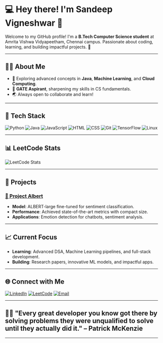 # 💻 Hey there! I'm Sandeep Vigneshwar 👋

Welcome to my GitHub profile! I'm a **B.Tech Computer Science student** at Amrita Vishwa Vidyapeetham, Chennai campus. Passionate about coding, learning, and building impactful projects. 🚀

---

## 🧑‍💻 About Me
- 🌱 Exploring advanced concepts in **Java**, **Machine Learning**, and **Cloud Computing**.
- 🌟 **GATE Aspirant**, sharpening my skills in CS fundamentals.
- 🌏 Always open to collaborate and learn!

---

## 🚀 Tech Stack
![Python](https://img.shields.io/badge/-Python-3776AB?logo=python&logoColor=white&style=flat)
![Java](https://img.shields.io/badge/-Java-007396?logo=java&logoColor=white&style=flat)
![JavaScript](https://img.shields.io/badge/-JavaScript-F7DF1E?logo=javascript&logoColor=black&style=flat)
![HTML](https://img.shields.io/badge/-HTML5-E34F26?logo=html5&logoColor=white&style=flat)
![CSS](https://img.shields.io/badge/-CSS3-1572B6?logo=css3&logoColor=white&style=flat)
![Git](https://img.shields.io/badge/-Git-F05032?logo=git&logoColor=white&style=flat)
![TensorFlow](https://img.shields.io/badge/-TensorFlow-FF6F00?logo=tensorflow&logoColor=white&style=flat)
![Linux](https://img.shields.io/badge/-Linux-FCC624?logo=linux&logoColor=black&style=flat)

---

## 📊 LeetCode Stats
![LeetCode Stats](https://leetcard.jacoblin.cool/psv_006?theme=dark&font=Balthazar)

---

## 🔬 Projects
### [🚀 Project Albert](https://github.com/your_github_username/project-albert)
- **Model**: ALBERT-large fine-tuned for sentiment classification.
- **Performance**: Achieved state-of-the-art metrics with compact size.
- **Applications**: Emotion detection for chatbots, sentiment analysis.

---

## 📈 Current Focus
- **Learning**: Advanced DSA, Machine Learning pipelines, and full-stack development.
- **Building**: Research papers, innovative ML models, and impactful apps.

---

## 🌐 Connect with Me
[![LinkedIn](https://img.shields.io/badge/-LinkedIn-0077B5?logo=linkedin&logoColor=white&style=flat)](https://linkedin.com/in/sandeepvigneshwar)
[![LeetCode](https://img.shields.io/badge/-LeetCode-FFA116?logo=leetcode&logoColor=white&style=flat)](https://leetcode.com/psv006)
[![Email](https://img.shields.io/badge/-Email-EA4335?logo=gmail&logoColor=white&style=flat)](mailto:psv641035@gmail.com)

---

## 🧑‍🎓 "Every great developer you know got there by solving problems they were unqualified to solve until they actually did it." – Patrick McKenzie

---
